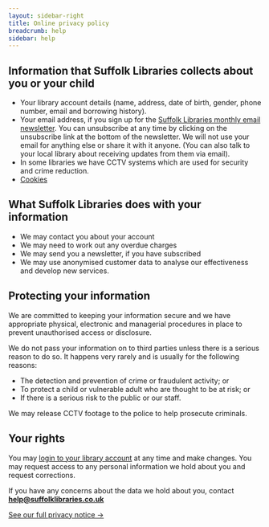 ```yaml
---
layout: sidebar-right
title: Online privacy policy
breadcrumb: help
sidebar: help
---
```


## Information that Suffolk Libraries collects about you or your child

* Your library account details (name, address, date of birth, gender, phone number, email and borrowing history).
* Your email address, if you sign up for the [Suffolk Libraries monthly email newsletter](/newsletter/). You can unsubscribe at any time by clicking on the unsubscribe link at the bottom of the newsletter. We will not use your email for anything else or share it with it anyone. (You can also talk to your local library about receiving updates from them via email).
* In some libraries we have CCTV systems which are used for security and crime reduction.
* [Cookies](/help/privacy-and-cookies/cookie-policy)

## What Suffolk Libraries does with your information

* We may contact you about your account
* We may need to work out any overdue charges
* We may send you a newsletter, if you have subscribed
* We may use anonymised customer data to analyse our effectiveness and develop new services.

## Protecting your information

We are committed to keeping your information secure and we have appropriate physical, electronic and managerial procedures in place to prevent unauthorised access or disclosure.

We do not pass your information on to third parties unless there is a serious reason to do so. It happens very rarely and is usually for the following reasons:

* The detection and prevention of crime or fraudulent activity; or
* To protect a child or vulnerable adult who are thought to be at risk; or
* If there is a serious risk to the public or our staff.

We may release CCTV footage to the police to help prosecute criminals.

## Your rights

You may [login to your library account](https://suffolk.spydus.co.uk/cgi-bin/spydus.exe/MSGTRN/OPAC/BSEARCH?HOMEPRMS=GENPARAMS) at any time and make changes. You may request access to any personal information we hold about you and request corrections.

If you have any concerns about the data we hold about you, contact **help@suffolklibraries.co.uk**

[See our full privacy notice &rarr;](/help/privacy-policy/full-privacy-notice)

